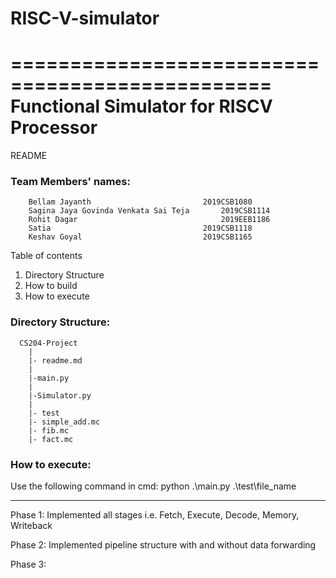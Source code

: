# RISC-V-simulator
================================================
Functional Simulator for RISCV Processor
================================================

README

### Team Members' names:
        Bellam Jayanth	                       2019CSB1080
        Sagina Jaya Govinda Venkata Sai Teja       2019CSB1114
        Rohit Dagar	                               2019EEB1186
        Satia	                               2019CSB1118
        Keshav Goyal	                       2019CSB1165

Table of contents
1. Directory Structure
2. How to build
3. How to execute


### Directory Structure: 
      CS204-Project
        |
        |- readme.md
        |
        |-main.py
        |
        |-Simulator.py
        |
        |- test
        |- simple_add.mc
        |- fib.mc
        |- fact.mc

      

### How to execute: 
Use the following command in cmd: 
python .\main.py .\test\file_name
    
----------
Phase 1:
Implemented all stages i.e. Fetch, Execute, Decode, Memory, Writeback

Phase 2:
Implemented pipeline structure with and without data forwarding


Phase 3:
